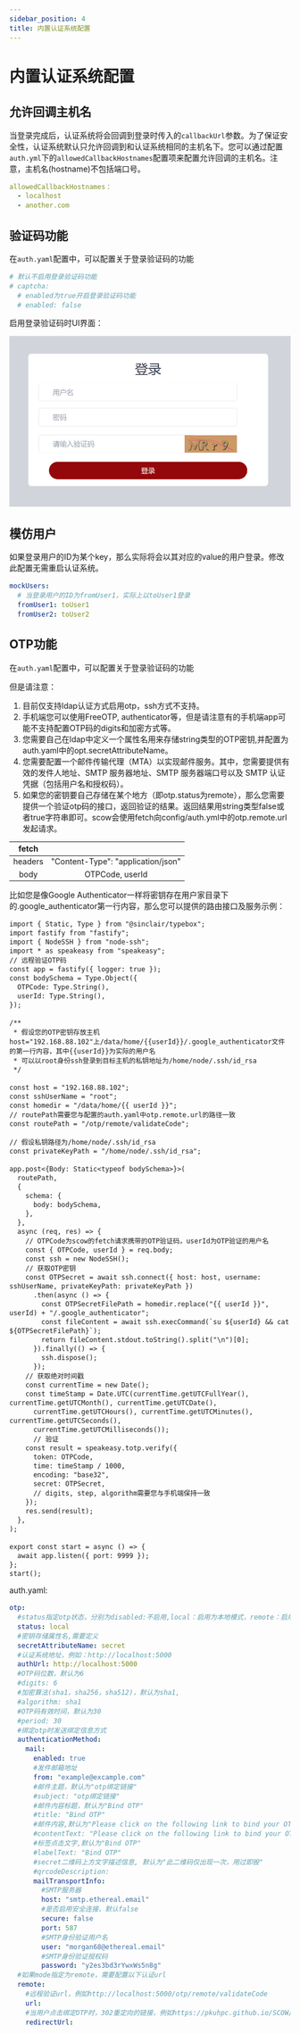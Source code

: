 ```yaml
---
sidebar_position: 4
title: 内置认证系统配置 
---
```


# 内置认证系统配置

## 允许回调主机名

当登录完成后，认证系统将会回调到登录时传入的`callbackUrl`参数。为了保证安全性，认证系统默认只允许回调到和认证系统相同的主机名下。您可以通过配置`auth.yml`下的`allowedCallbackHostnames`配置项来配置允许回调的主机名。注意，主机名(hostname)不包括端口号。

```yaml title="config/auth.yml"
allowedCallbackHostnames：
  - localhost
  - another.com
```

## 验证码功能

在`auth.yaml`配置中，可以配置关于登录验证码的功能
  
```yaml title="config/auth.yml"
# 默认不启用登录验证码功能
# captcha:
  # enabled为true开启登录验证码功能
  # enabled: false
```

启用登录验证码时UI界面：

![验证码登录UI](./%E9%AA%8C%E8%AF%81%E7%A0%81%E7%99%BB%E5%BD%95UI.png)

## 模仿用户

如果登录用户的ID为某个key，那么实际将会以其对应的value的用户登录。修改此配置无需重启认证系统。

```yaml title="config/auth.yml"
mockUsers:
  # 当登录用户的ID为fromUser1，实际上以toUser1登录
  fromUser1: toUser1
  fromUser2: toUser2
```


## OTP功能

在`auth.yaml`配置中，可以配置关于登录验证码的功能

但是请注意：

  1. 目前仅支持ldap认证方式启用otp，ssh方式不支持。
  2. 手机端您可以使用FreeOTP, authenticator等，但是请注意有的手机端app可能不支持配置OTP码的digits和加密方式等。
  3. 您需要自己在ldap中定义一个属性名用来存储string类型的OTP密钥,并配置为auth.yaml中的opt.secretAttributeName。
  4. 您需要配置一个邮件传输代理（MTA）以实现邮件服务。其中，您需要提供有效的发件人地址、SMTP 服务器地址、SMTP 服务器端口号以及 SMTP 认证凭据（包括用户名和授权码）。
  5. 如果您的密钥要自己存储在某个地方（即otp.status为remote），那么您需要提供一个验证otp码的接口，返回验证的结果。返回结果用string类型false或者true字符串即可。scow会使用fetch向config/auth.yml中的otp.remote.url发起请求。

  | fetch| |
  |:----:|:---------------------------------: |
  |headers|"Content-Type": "application/json" |
  | body  | OTPCode, userId                   |

比如您是像Google Authenticator一样将密钥存在用户家目录下的.google_authenticator第一行内容，那么您可以提供的路由接口及服务示例：

```
import { Static, Type } from "@sinclair/typebox";
import fastify from "fastify";
import { NodeSSH } from "node-ssh";
import * as speakeasy from "speakeasy";
// 远程验证OTP码
const app = fastify({ logger: true });
const bodySchema = Type.Object({
  OTPCode: Type.String(),
  userId: Type.String(),
});

/**
 * 假设您的OTP密钥存放主机host="192.168.88.102"上/data/home/{{userId}}/.google_authenticator文件的第一行内容，其中{{userId}}为实际的用户名
 * 可以以root身份ssh登录到目标主机的私钥地址为/home/node/.ssh/id_rsa
 */

const host = "192.168.88.102";
const sshUserName = "root";
const homedir = "/data/home/{{ userId }}";
// routePath需要您与配置的auth.yaml中otp.remote.url的路径一致
const routePath = "/otp/remote/validateCode";

// 假设私钥路径为/home/node/.ssh/id_rsa
const privateKeyPath = "/home/node/.ssh/id_rsa";

app.post<{Body: Static<typeof bodySchema>}>(
  routePath,
  {
    schema: {
      body: bodySchema,
    },
  },
  async (req, res) => {
    // OTPCode为scow的fetch请求携带的OTP验证码，userId为OTP验证的用户名
    const { OTPCode, userId } = req.body;
    const ssh = new NodeSSH();
    // 获取OTP密钥
    const OTPSecret = await ssh.connect({ host: host, username: sshUserName, privateKeyPath: privateKeyPath })
      .then(async () => {
        const OTPSecretFilePath = homedir.replace("{{ userId }}", userId) + "/.google_authenticator";
        const fileContent = await ssh.execCommand(`su ${userId} && cat ${OTPSecretFilePath}`);
        return fileContent.stdout.toString().split("\n")[0];
      }).finally(() => {
        ssh.dispose();
      });
    // 获取绝对时间戳
    const currentTime = new Date();
    const timeStamp = Date.UTC(currentTime.getUTCFullYear(), currentTime.getUTCMonth(), currentTime.getUTCDate(),
      currentTime.getUTCHours(), currentTime.getUTCMinutes(), currentTime.getUTCSeconds(),
      currentTime.getUTCMilliseconds());
      // 验证
    const result = speakeasy.totp.verify({
      token: OTPCode,
      time: timeStamp / 1000,
      encoding: "base32",
      secret: OTPSecret,
      // digits, step, algorithm需要您与手机端保持一致
    });
    res.send(result);
  },
);

export const start = async () => {
  await app.listen({ port: 9999 });
};
start();

```

auth.yaml:
```yaml title="config/auth.yml"
otp:
  #status指定otp状态，分别为disabled:不启用,local：启用为本地模式，remote：启用为远程认证模式。默认为disabled
  status: local
  #密钥存储属性名,需要定义
  secretAttributeName: secret
  #认证系统地址，例如：http://localhost:5000
  authUrl: http://localhost:5000
  #OTP码位数，默认为6
  #digits: 6
  #加密算法(sha1，sha256，sha512)，默认为sha1,
  #algorithm: sha1
  #OTP码有效时间，默认为30
  #period: 30
  #绑定otp时发送绑定信息方式
  authenticationMethod:
    mail:
      enabled: true
      #发件邮箱地址
      from: "example@excample.com"
      #邮件主题，默认为"otp绑定链接"
      #subject: "otp绑定链接"
      #邮件内容标题，默认为"Bind OTP"
      #title: "Bind OTP"
      #邮件内容,默认为"Please click on the following link to bind your OTP:"
      #contentText: "Please click on the following link to bind your OTP:"
      #标签点击文字,默认为"Bind OTP"
      #labelText: "Bind OTP"
      #secret二维码上方文字描述信息, 默认为"此二维码仅出现一次，用过即毁"
      #qrcodeDescription:
      mailTransportInfo:
        #SMTP服务器
        host: "smtp.ethereal.email"
        #是否启用安全连接，默认false
        secure: false
        port: 587
        #SMTP身份验证用户名
        user: "morgan68@ethereal.email"
        #SMTP身份验证授权码
        password: "y2es3bd3rYwxWs5n8g"
  #如果mode指定为remote，需要配置以下认证url
  remote:
    #远程验证url，例如http://localhost:5000/otp/remote/validateCode
    url: 
    #当用户点击绑定OTP时，302重定向的链接，例如https://pkuhpc.github.io/SCOW/
    redirectUrl: 


```

